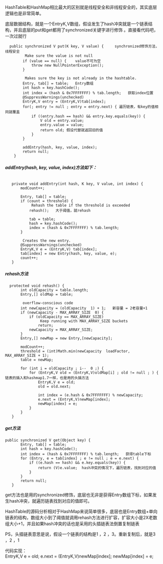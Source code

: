 HashTable和HashMap相比最大的区别就是线程安全和非线程安全的，其实底层逻辑也是非常简单。  

底层数据结构，就是一个EntryK,V数组，假设发生了hash冲突就是一个链表结构，并且底层的put和get都用了synchronized关键字进行修饰 。直接看代码吧，一次过就行  

```
  public synchronized V put(K key, V value) {     synchronized修饰方法，线程安全
         Make sure the value is not null
        if (value == null) {    value不可为空
            throw new NullPointerException();
        }

         Makes sure the key is not already in the hashtable.
        Entry, tab[] = table;   Entry数组
        int hash = key.hashCode();
        int index = (hash & 0x7FFFFFFF) % tab.length;   获取index位置
        @SuppressWarnings(unchecked)
        EntryK,V entry = (EntryK,V)tab[index];
        for(; entry != null ; entry = entry.next) { 遍历链表，有key的值相同就覆盖
            if ((entry.hash == hash) && entry.key.equals(key)) {
                V old = entry.value;
                entry.value = value;
                return old; 假设代替就返回旧的值
            }
        }

        addEntry(hash, key, value, index);  
        return null;
    }

```


 ##### addEntry(hash, key, value, index)方法如下：  
 ```
 
    private void addEntry(int hash, K key, V value, int index) {
        modCount++;

        Entry, tab[] = table;
        if (count = threshold) {
             Rehash the table if the threshold is exceeded
            rehash();   大于阈值，就rehash

            tab = table;
            hash = key.hashCode();
            index = (hash & 0x7FFFFFFF) % tab.length;
        }

         Creates the new entry.
        @SuppressWarnings(unchecked)
        EntryK,V e = (EntryK,V) tab[index];
        tab[index] = new Entry(hash, key, value, e);
        count++;
    }
 
 ```
 
 #####  rehash方法
 ``` 
   protected void rehash() {
        int oldCapacity = table.length;
        Entry,[] oldMap = table;

         overflow-conscious code
        int newCapacity = (oldCapacity  1) + 1;   新容量 = 2老容量+1
        if (newCapacity - MAX_ARRAY_SIZE  0) {
            if (oldCapacity == MAX_ARRAY_SIZE)
                 Keep running with MAX_ARRAY_SIZE buckets
                return;
            newCapacity = MAX_ARRAY_SIZE;
        }
        Entry,[] newMap = new Entry,[newCapacity];

        modCount++;
        threshold = (int)Math.min(newCapacity  loadFactor, MAX_ARRAY_SIZE + 1);
        table = newMap;

        for (int i = oldCapacity ; i--  0 ;) {
            for (EntryK,V old = (EntryK,V)oldMap[i] ; old != null ; ) { 链表的插入和hashmap1.7一样，也是用的头插方法
                EntryK,V e = old;
                old = old.next;

                int index = (e.hash & 0x7FFFFFFF) % newCapacity;
                e.next = (EntryK,V)newMap[index];
                newMap[index] = e;
            }
        }
    }
 ```  
 
 
 ##### get方法  
 
 ```
 public synchronized V get(Object key) {
        Entry, tab[] = table;
        int hash = key.hashCode();
        int index = (hash & 0x7FFFFFFF) % tab.length;   获得table下标
        for (Entry, e = tab[index] ; e != null ; e = e.next) {
            if ((e.hash == hash) && e.key.equals(key)) {
                return (V)e.value;  hash冲突的情况下，遍历链表，找到对应的值
            }   
        }
        return null;
    }
 
 ```   
 get方法也是用的synchronized修饰，底层也无非是获得Entry数组下标，如果发生hash冲突，就遍历链表找到对应的值即可。
 
 

 
 
 HashTable的源码分析相对于HashMap来说简单很多，底层也是Entry数组+单向链表的结构，数组大小到了阈值就调用rehash方法进行扩容，扩容大小是2X老数组大小+1，并且如果hash冲突的话也是采用的头插链表法倒置复制链表  
 
 
 PS，头插链表意思是说，假设一个链表的结构是1 ，2 ，3。重新复制后，就是3 ，2 ，1   
 
 
 代码实现：  
 EntryK,V e = old;
 e.next = (EntryK,V)newMap[index];
 newMap[index] = e;
 
   
 
 
 

